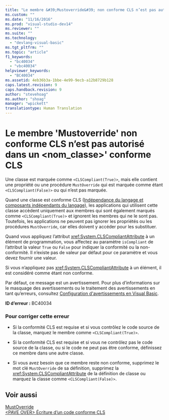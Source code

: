 ```yaml
---
title: "Le membre &#39;Mustoverride&#39; non conforme CLS n’est pas autoris&#233; dans un &lt;nom_classe&gt;&#39; conforme CLS | Microsoft Docs"
ms.custom: ""
ms.date: "11/16/2016"
ms.prod: "visual-studio-dev14"
ms.reviewer: ""
ms.suite: ""
ms.technology: 
  - "devlang-visual-basic"
ms.tgt_pltfrm: ""
ms.topic: "article"
f1_keywords: 
  - "bc40034"
  - "vbc40034"
helpviewer_keywords: 
  - "BC40034"
ms.assetid: 4eb36b3a-1bbe-4e99-9ecb-a12b8729b128
caps.latest.revision: 9
caps.handback.revision: 9
author: "stevehoag"
ms.author: "shoag"
manager: "wpickett"
translationtype: Human Translation
---
```

# Le membre &#39;Mustoverride&#39; non conforme CLS n’est pas autoris&#233; dans un &lt;nom_classe&gt;&#39; conforme CLS
Une classe est marquée comme `<CLSCompliant(True)>`, mais elle contient une propriété ou une procédure `MustOverride` qui est marquée comme étant `<CLSCompliant(False)>` ou qui n’est pas marquée.  
  
 Quand une classe est conforme CLS \([Indépendance du langage et composants indépendants du langage](../Topic/Language%20Independence%20and%20Language-Independent%20Components.md)\), les applications qui utilisent cette classe accèdent uniquement aux membres qui sont également marqués comme `<CLSCompliant(True)>` et ignorent les membres qui ne le sont pas. Toutefois, les applications ne peuvent pas ignorer les propriétés ou les procédures `MustOverride`, car elles doivent y accéder pour les substituer.  
  
 Quand vous appliquez l’attribut <xref:System.CLSCompliantAttribute> à un élément de programmation, vous affectez au paramètre `isCompliant` de l’attribut la valeur `True` ou `False` pour indiquer la conformité ou la non\-conformité. Il n’existe pas de valeur par défaut pour ce paramètre et vous devez fournir une valeur.  
  
 Si vous n’appliquez pas <xref:System.CLSCompliantAttribute> à un élément, il est considéré comme étant non conforme.  
  
 Par défaut, ce message est un avertissement. Pour plus d’informations sur le masquage des avertissements ou le traitement des avertissements en tant qu’erreurs, consultez [Configuration d'avertissements en Visual Basic](/visual-studio/ide/configuring-warnings-in-visual-basic).  
  
 **ID d’erreur :** BC40034  
  
### Pour corriger cette erreur  
  
-   Si la conformité CLS est requise et si vous contrôlez le code source de la classe, marquez le membre comme `<CLSCompliant(True)>`.  
  
-   Si la conformité CLS est requise et si vous ne contrôlez pas le code source de la classe, ou si le code ne peut pas être conforme, définissez ce membre dans une autre classe.  
  
-   Si vous avez besoin que ce membre reste non conforme, supprimez le mot clé `MustOverride` de sa définition, supprimez la <xref:System.CLSCompliantAttribute> de la définition de classe ou marquez la classe comme `<CLSCompliant(False)>`.  
  
## Voir aussi  
 [MustOverride](../../visual-basic/language-reference/modifiers/mustoverride.md)   
 [\<PAVE OVER\> Écriture d’un code conforme CLS](http://msdn.microsoft.com/fr-fr/4c705105-69a2-4e5e-b24e-0633bc32c7f3)